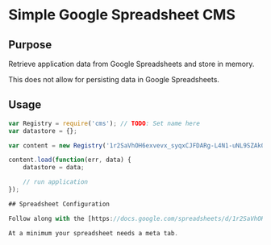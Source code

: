# Simple Google Spreadsheet CMS

## Purpose

Retrieve application data from Google Spreadsheets and store in memory.

This does not allow for persisting data in Google Spreadsheets.

## Usage

```javascript
var Registry = require('cms'); // TODO: Set name here
var datastore = {};

var content = new Registry('1r2SaVhOH6exvevx_syqxCJFDARg-L4N1-uNL9SZAk04');

content.load(function(err, data) {
	datastore = data;

	// run application
});

## Spreadsheet Configuration

Follow along with the [https://docs.google.com/spreadsheets/d/1r2SaVhOH6exvevx_syqxCJFDARg-L4N1-uNL9SZAk04](Demo Spreadsheet)

At a minimum your spreadsheet needs a meta tab.

